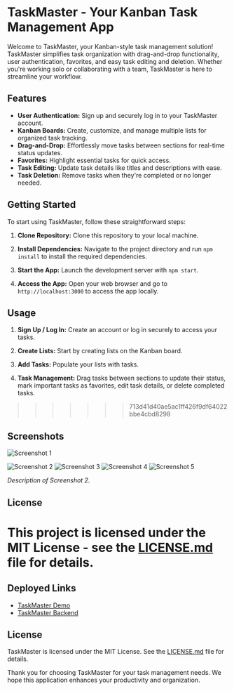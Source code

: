 
# TaskMaster - Your Kanban Task Management App

Welcome to TaskMaster, your Kanban-style task management solution! TaskMaster simplifies task organization with drag-and-drop functionality, user authentication, favorites, and easy task editing and deletion. Whether you're working solo or collaborating with a team, TaskMaster is here to streamline your workflow.

## Features

- **User Authentication:** Sign up and securely log in to your TaskMaster account.
- **Kanban Boards:** Create, customize, and manage multiple lists for organized task tracking.
- **Drag-and-Drop:** Effortlessly move tasks between sections for real-time status updates.
- **Favorites:** Highlight essential tasks for quick access.
- **Task Editing:** Update task details like titles and descriptions with ease.
- **Task Deletion:** Remove tasks when they're completed or no longer needed.

## Getting Started

To start using TaskMaster, follow these straightforward steps:

1. **Clone Repository:** Clone this repository to your local machine.

2. **Install Dependencies:** Navigate to the project directory and run `npm install` to install the required dependencies.

3. **Start the App:** Launch the development server with `npm start`.

4. **Access the App:** Open your web browser and go to `http://localhost:3000` to access the app locally.

## Usage

1. **Sign Up / Log In:** Create an account or log in securely to access your tasks.

2. **Create Lists:** Start by creating lists on the Kanban board.

3. **Add Tasks:** Populate your lists with tasks.

4. **Task Management:** Drag tasks between sections to update their status, mark important tasks as favorites, edit task details, or delete completed tasks.
>>>>>>> 713d41d40ae5ac1ff426f9df64022bbe4cbd8298

## Screenshots

![Screenshot 1](Screenshots/Screenshot%20_1.png)

![Screenshot 2](Screenshots/Screenshot%20_2.png)
![Screenshot 3](Screenshots/Screenshot%20_3.png)
![Screenshot 4](Screenshots/Screenshot%20_4.png)
![Screenshot 5](Screenshots/Screenshot%20_5.png)


*Description of Screenshot 2.*

## License

This project is licensed under the MIT License - see the [LICENSE.md](LICENSE.md) file for details.
=======
## Deployed Links

- [TaskMaster Demo](https://taskmaasterr.netlify.app/)
- [TaskMaster Backend](https://taskmaster-24ih.onrender.com/api/v1/)

## License

TaskMaster is licensed under the MIT License. See the [LICENSE.md](LICENSE.md) file for details.

Thank you for choosing TaskMaster for your task management needs. We hope this application enhances your productivity and organization.

